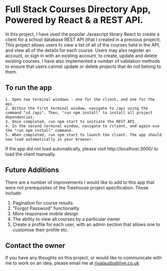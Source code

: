 # Full Stack Courses Directory App, Powered by React & a REST API.

In this project, I have used the popular Javascript library React to create a client for a school database REST API (that I created in a previous project). This project allows users to view a list of all of the courses held in the API, and view all of the details for each course. Users may also register an account, or sign in with an existing account, to create, update and delete existing courses. I have also implemented a number of validation methods to ensure that users cannot update or delete projects that do not belong to them.

## To run the app

    1. Open two terminal windows - one for the client, and one for the api.
    2. Within the first terminal window, navigate to /api using the command "cd /api". Then, "run npm install" to install all project dependencies.
    3. Once completed, run npm start to initiate the REST API.
    4. In the second terminal window, navigate to /client, and again use the "run npm install" command.
    5. When completed, run npm start to launch the client. The app should now load automatically in your browser.

If the app did not load automatically, please visit http://localhost:3000/ to load the client manually.

## Future Additions

There are a number of improvements I would like to add to this app that were not prerequisites of the Treehouse project specification. These include:

1. Pagination for course results
2. "Forgot Password" functionality
3. More responsive mobile design
4. The ability to view all courses by a particular owner
5. Create a profile for each user, with an admin section that allows one to customise their profile etc.

## Contact the owner

If you have any thoughts on this project, or would like to communicate with me to work on an idea, please email me at rivalaudio@live.co.uk
